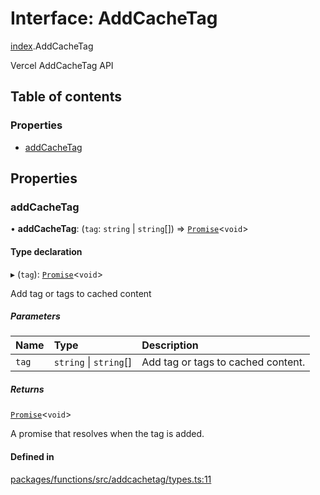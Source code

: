# Interface: AddCacheTag

[index](../modules/index.md).AddCacheTag

Vercel AddCacheTag API

## Table of contents

### Properties

- [addCacheTag](index.AddCacheTag.md#addCacheTag)

## Properties

### addCacheTag

• **addCacheTag**: (`tag`: `string` \| `string`[]) => [`Promise`](https://developer.mozilla.org/en-US/docs/Web/JavaScript/Reference/Global_Objects/Promise)<`void`\>

#### Type declaration

▸ (`tag`): [`Promise`](https://developer.mozilla.org/en-US/docs/Web/JavaScript/Reference/Global_Objects/Promise)<`void`\>

Add tag or tags to cached content

##### Parameters

| Name  | Type                   | Description                        |
| :---- | :--------------------- | :----------------------------------|
| `tag` | `string` \| `string`[] | Add tag or tags to cached content. |

##### Returns

[`Promise`](https://developer.mozilla.org/en-US/docs/Web/JavaScript/Reference/Global_Objects/Promise)<`void`\>

A promise that resolves when the tag is added.

#### Defined in

[packages/functions/src/addcachetag/types.ts:11](https://github.com/vercel/vercel/blob/main/packages/functions/src/addcachetag/types.ts#L11)
